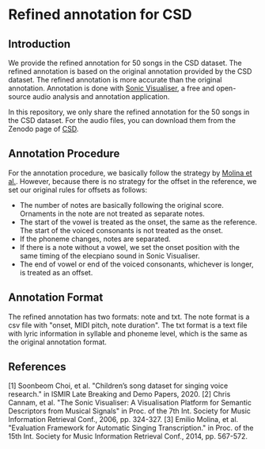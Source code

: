 # Refined annotation for CSD

## Introduction

We provide the refined annotation for 50 songs in the CSD dataset. The refined annotation is based on the original annotation provided by the CSD dataset. The refined annotation is more accurate than the original annotation. Annotation is done with [Sonic Visualiser](https://www.sonicvisualiser.org), a free and open-source audio analysis and annotation application.

In this repository, we only share the refined annotation for the 50 songs in the CSD dataset. For the audio files, you can download them from the Zenodo page of [CSD](https://zenodo.org/record/4916302).

## Annotation Procedure

For the annotation procedure, we basically follow the strategy by [Molina et al.](https://riuma.uma.es/xmlui/handle/10630/8372). However, because there is no strategy for the offset in the reference, we set our original rules for offsets as follows:

- The number of notes are basically following the original score. Ornaments in the note are not treated as separate notes.
- The start of the vowel is treated as the onset, the same as the reference. The start of the voiced consonants is not treated as the onset.
- If the phoneme changes, notes are separated.
- If there is a note without a vowel, we set the onset position with the same timing of the elecpiano sound in Sonic Visualiser.
- The end of vowel or end of the voiced consonants, whichever is longer, is treated as an offset.

## Annotation Format

The refined annotation has two formats: note and txt. The note format is a csv file with "onset, MIDI pitch, note duration". The txt format is a text file with lyric information in syllable and phoneme level, which is the same as the original annotation format.

## References

[1] Soonbeom Choi, et al. "Children’s song dataset for singing voice research." in ISMIR Late Breaking and Demo Papers, 2020.
[2] Chris Cannam, et al. "The Sonic Visualiser: A Visualisation Platform for Semantic Descriptors from Musical Signals" in Proc. of the 7th Int. Society for Music Information Retrieval Conf., 2006, pp. 324-327.
[3] Emilio Molina, et al. "Evaluation Framework for Automatic Singing Transcription." in Proc. of the 15th Int. Society for Music Information Retrieval Conf., 2014, pp. 567-572.
